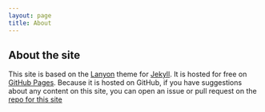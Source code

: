 ```yaml
---
layout: page
title: About
---
```




## About the site

This site is based on the [Lanyon](http://lanyon.getpoole.com) theme for [Jekyll](http://jekyllrb.com). It is hosted for free on [GitHub Pages](https://pages.github.com).
Because it is hosted on GitHub, if you have suggestions about any content on this site, you can open an issue or pull request on the [repo for this site](https://github.com/hdbhdb/hbdhbd.github.io)
